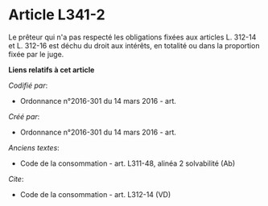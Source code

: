 # Article L341-2

Le prêteur qui n'a pas respecté les obligations fixées aux articles L. 312-14 et L. 312-16 est déchu du droit aux intérêts,
en totalité ou dans la proportion fixée par le juge.

**Liens relatifs à cet article**

_Codifié par_:

  - Ordonnance n°2016-301 du 14 mars 2016 - art.

_Créé par_:

  - Ordonnance n°2016-301 du 14 mars 2016 - art.

_Anciens textes_:

  - Code de la consommation - art. L311-48, alinéa 2 solvabilité (Ab)

_Cite_:

  - Code de la consommation - art. L312-14 (VD)
